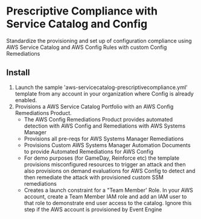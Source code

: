 <p align="center">
</p>

# Prescriptive Compliance with Service Catalog and Config

Standardize the provisioning and set up of configuration compliance using AWS Service Catalog and AWS Config Rules with custom Config Remediations


## Install

1. Launch the sample 'aws-servicecatalog-prescriptivecompliance.yml' template from any account in your organization where Config is already enabled.
2. Provisions a AWS Service Catalog Portfolio with an AWS Config Remediations Product.
   - The AWS Config Remediations Product provides automated detection with AWS Config and Remediations with AWS Systems Manager
   - Provisions all pre-reqs for AWS Systems Manager Remediations
   - Provisions Custom AWS Systems Manager Automation Documents to provide Automated Remediations for AWS Config
   - For demo purposes (for GameDay, Reinforce etc) the template provisions misconfigured resources to trigger an attack and then also provisions on demand evaluations for AWS Config to detect and then remediate the attack with provisioned custom SSM remediations
   - Creates a launch constraint for a "Team Member' Role. In your AWS account, create a Team Member IAM role and add an IAM user to that role to demonstrate end user access to the catalog. Ignore this step if the AWS account is provisioned by Event Engine






